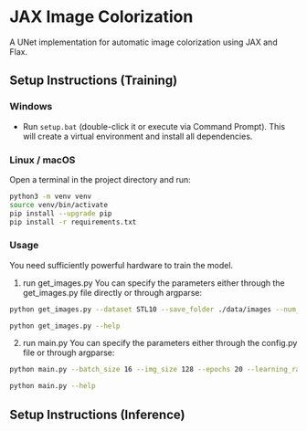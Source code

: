 # JAX Image Colorization

A UNet implementation for automatic image colorization using JAX and Flax.

## Setup Instructions (Training)

### Windows
- Run `setup.bat` (double-click it or execute via Command Prompt). This will create a virtual environment and install all dependencies.

### Linux / macOS
Open a terminal in the project directory and run:
```bash
python3 -m venv venv
source venv/bin/activate
pip install --upgrade pip
pip install -r requirements.txt
```

### Usage
You need sufficiently powerful hardware to train the model.
1. run get_images.py
You can specify the parameters either through the get_images.py file directly or through argparse:
```bash
python get_images.py --dataset STL10 --save_folder ./data/images --num_images 1000 --img_size 256
```
```bash
python get_images.py --help
```
2. run main.py
You can specify the parameters either through the config.py file or through argparse:
```bash
python main.py --batch_size 16 --img_size 128 --epochs 20 --learning_rate 0.0005 --seed 1234 --checkpoint_path checkpoints/new_model.pkl
```
```bash
python main.py --help
```

## Setup Instructions (Inference)